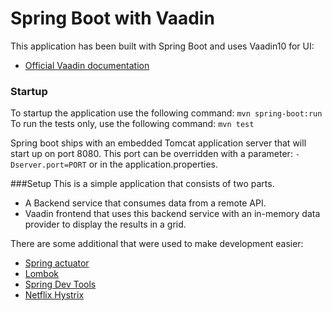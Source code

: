 # Spring Boot with Vaadin

This application has been built with Spring Boot and uses Vaadin10 for UI:

* [Official Vaadin documentation](https://vaadin.com/docs/v10)

### Startup
To startup the application use the following command: `mvn spring-boot:run`
To run the tests only, use the following command: `mvn test`

Spring boot ships with an embedded Tomcat application server that will start up on port 8080. This port can be overridden with a parameter: `-Dserver.port=PORT` or in the application.properties.

###Setup
This is a simple application that consists of two parts. 

- A Backend service that consumes data from a remote API.
- Vaadin frontend that uses this backend service with an in-memory data provider to display the results in a grid.

There are some additional that were used to make development easier:

- [Spring actuator](https://docs.spring.io/spring-boot/docs/current/reference/html/production-ready-endpoints.html)
- [Lombok](https://projectlombok.org/features/all)
- [Spring Dev Tools](https://docs.spring.io/spring-boot/docs/current/reference/html/using-boot-devtools.html)
- [Netflix Hystrix](https://github.com/Netflix/Hystrix)